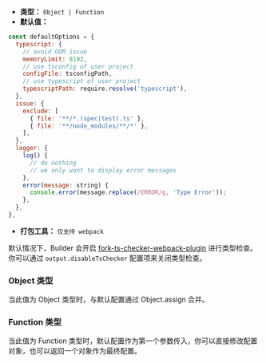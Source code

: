 - **类型：** `Object | Function`
- **默认值：**

```js
const defaultOptions = {
  typescript: {
    // avoid OOM issue
    memoryLimit: 8192,
    // use tsconfig of user project
    configFile: tsconfigPath,
    // use typescript of user project
    typescriptPath: require.resolve('typescript'),
  },
  issue: {
    exclude: [
      { file: '**/*.(spec|test).ts' },
      { file: '**/node_modules/**/*' },
    ],
  },
  logger: {
    log() {
      // do nothing
      // we only want to display error messages
    },
    error(message: string) {
      console.error(message.replace(/ERROR/g, 'Type Error'));
    },
  },
},
```
- **打包工具：** `仅支持 webpack`

默认情况下，Builder 会开启 [fork-ts-checker-webpack-plugin](https://github.com/TypeStrong/fork-ts-checker-webpack-plugin) 进行类型检查。你可以通过 `output.disableTsChecker` 配置项来关闭类型检查。

### Object 类型

当此值为 Object 类型时，与默认配置通过 Object.assign 合并。

### Function 类型

当此值为 Function 类型时，默认配置作为第一个参数传入，你可以直接修改配置对象，也可以返回一个对象作为最终配置。
